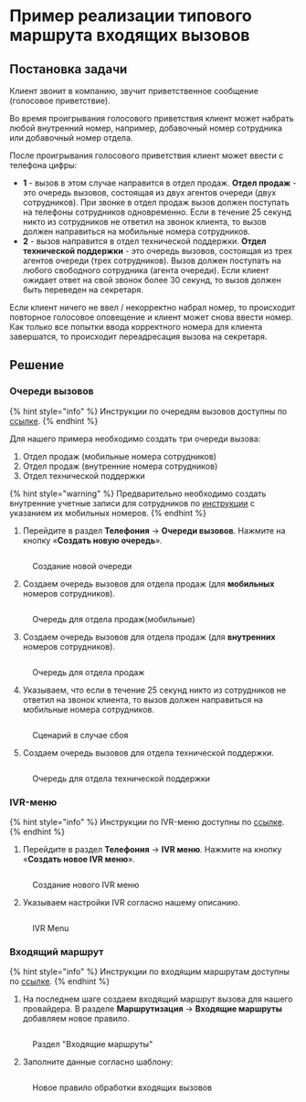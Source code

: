 # Пример реализации типового маршрута входящих вызовов

## Постановка задачи <a href="#postanovka_zadachi" id="postanovka_zadachi"></a>

Клиент звонит в компанию, звучит приветственное сообщение (голосовое приветствие).

Во время проигрывания голосового приветствия клиент может набрать любой внутренний номер, например, добавочный номер сотрудника или добавочный номер отдела.

После проигрывания голосового приветствия клиент может ввести с телефона цифры:

* **1** - вызов в этом случае направится в отдел продаж. **Отдел продаж** - это очередь вызовов, состоящая из двух агентов очереди (двух сотрудников). При звонке в отдел продаж вызов должен поступать на телефоны сотрудников одновременно. Если в течение 25 секунд никто из сотрудников не ответил на звонок клиента, то вызов должен направиться на мобильные номера сотрудников.
* **2** - вызов направится в отдел технической поддержки. **Отдел технической поддержки** - это очередь вызовов, состоящая из трех агентов очереди (трех сотрудников). Вызов должен поступать на любого свободного сотрудника (агента очереди). Если клиент ожидает ответ на свой звонок более 30 секунд, то вызов должен быть переведен на секретаря.

Если клиент ничего не ввел / некорректно набрал номер, то происходит повторное голосовое оповещение и клиент может снова ввести номер. Как только все попытки ввода корректного номера для клиента завершатся, то происходит переадресация вызова на секретаря.

## Решение <a href="#reshenie" id="reshenie"></a>

### Очереди вызовов <a href="#ocheredi_vyzovov" id="ocheredi_vyzovov"></a>

{% hint style="info" %}
Инструкции по очередям вызовов доступны по [ссылке](../../manual/telefoniya/call-queues.md).
{% endhint %}

Для нашего примера необходимо создать три очереди вызова:

1. Отдел продаж (мобильные номера сотрудников)
2. Отдел продаж (внутренние номера сотрудников)
3. Отдел технической поддержки

{% hint style="warning" %}
Предварительно необходимо создать внутренние учетные записи для сотрудников по [инструкции](../../manual/telefoniya/extensions.md) с указанием их мобильных номеров.
{% endhint %}

1. Перейдите в раздел **Телефония** → **Очереди вызовов**. Нажмите на кнопку «**Создать новую очередь**».

<figure><img src="../../.gitbook/assets/CallingQueue.png" alt=""><figcaption><p>Создание новой очереди </p></figcaption></figure>

2. Создаем очередь вызовов для отдела продаж (для **мобильных** номеров сотрудников).

<figure><img src="../../.gitbook/assets/1stCallingQueue.png" alt=""><figcaption><p>Очередь для отдела продаж(мобильные)</p></figcaption></figure>

3. Создаем очередь вызовов для отдела продаж (для **внутренних** номеров сотрудников).

<figure><img src="../../.gitbook/assets/2твtCallingQueue.png" alt=""><figcaption><p>Очередь для отдела продаж</p></figcaption></figure>

4. Указываем, что если в течение 25 секунд никто из сотрудников не ответил на звонок клиента, то вызов должен направиться на мобильные номера сотрудников.

<figure><img src="../../.gitbook/assets/2sttCallingQueueExtra.png" alt=""><figcaption><p>Сценарий в случае сбоя</p></figcaption></figure>

5. Создаем очередь вызовов для отдела технической поддержки.

<figure><img src="../../.gitbook/assets/3rdCallingQueue.png" alt=""><figcaption><p>Очередь для отдела технической поддержки</p></figcaption></figure>

### IVR-меню <a href="#ivr-menju" id="ivr-menju"></a>

{% hint style="info" %}
Инструкции по IVR-меню доступны по [ссылке](../../manual/telefoniya/ivr-menu.md).
{% endhint %}

1. &#x20;Перейдите в раздел **Телефония** → **IVR меню**. Нажмите на кнопку «**Создать новое IVR меню**».

<figure><img src="../../.gitbook/assets/NewIVRMenu.png" alt=""><figcaption><p>Создание нового IVR меню </p></figcaption></figure>

2. Указываем настройки IVR согласно нашему описанию.

<figure><img src="../../.gitbook/assets/IVRMenu.png" alt=""><figcaption><p>IVR Menu</p></figcaption></figure>

### Входящий маршрут <a href="#vxodjaschij_marshrut" id="vxodjaschij_marshrut"></a>

{% hint style="info" %}
Инструкции по входящим маршрутам доступны по [ссылке](../../manual/routing/incoming-routes.md).
{% endhint %}

1. На последнем шаге создаем входящий маршрут вызова для нашего провайдера. В разделе **Маршрутизация** → **Входящие маршруты** добавляем новое правило.

<figure><img src="../../.gitbook/assets/NewIncomingRoute.png" alt=""><figcaption><p>Раздел "Входящие маршруты"</p></figcaption></figure>

2. Заполните данные согласно шаблону:

<figure><img src="../../.gitbook/assets/IncomingRoute.png" alt=""><figcaption><p>Новое правило обработки входящих вызовов</p></figcaption></figure>
